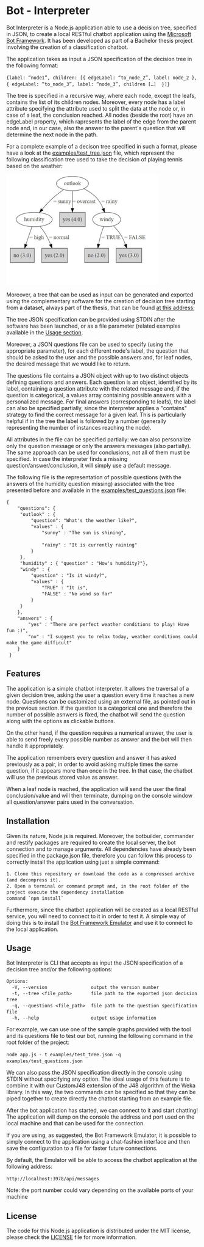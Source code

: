 # Bot - Interpreter
Bot Interpreter is a Node.js application able to use a decision tree, specified in JSON, to create a local RESTful chatbot application using the [Microsoft Bot Framework](https://dev.botframework.com/). It has been developed as part of a Bachelor thesis project involving the creation of a classification chatbot. 

The application takes as input a JSON specification of the decision tree in the following format: 

`{label: “node1”, children: [{ edgeLabel: “to_node_2”, label: node_2 }, { edgeLabel: “to_node_3”, label: “node_3”, children […]  }]}`

The tree is specified in a recursive way, where each node, except the leafs, contains the list of its children nodes. Moreover, every node has a label attribute specifying the attribute used to split the data at the node or, in case of a leaf, the conclusion reached. All nodes (beside the root) have an edgeLabel property, which rapresents the label of the edge from the parent node and, in our case, also the answer to the parent's question that will determine the next node in the path. 

For a complete example of a decison tree specified in such a format, please have a look at the [examples/test_tree.json](examples/test_tree.json) file, which represent the following classification tree used to take the decision of playing tennis based on the weather:

![Graphical representation of the tree](examples/tree_test.jpg)


Moreover, a tree that can be used as input can be generated and exported using the complementary software for the creation of decision tree starting from a dataset, always part of the thesis, that can be found [at this address](https://gitlab.inf.unibz.it/Davide.Sbetti/customj48);

The tree JSON specification can be provided using STDIN after the software has been launched, or as a file parameter (related examples available in the [Usage section](#usage). 

Moreover, a JSON questions file can be used to specify (using the appropriate parameter), for each different node's label, the question that should be asked to the user and the possible answers and, for leaf nodes, the desired message that we would like to return.  

The questions file contains a JSON object with up to two distinct objects defining questions and answers. Each question is an object, identified by its label, containing a question attribute with the related message and, if the question is categorical, a values array containing possible answers with a personalized message. For final answers (corresponding to leafs), the label can also be specified partially, since the interpreter applies a "contains" strategy to find the correct message for a given leaf. This is particularly helpful if in the tree the label is followed by a number (generally representing the number of instances reaching the node).

All attributes in the file can be specified partially: we can also personalize only the question message or only the answers messages (also partially). The same approach can be used for conclusions, not all of them must be specified. In case the interpreter finds a missing question/answer/conclusion, it will simply use a default message.

 The following file is the representation of possible questions (with the answers of the humidity question missing) associated with the tree presented before and available in the [examples/test_questions.json](examples/test_questions.json) file: 

```
{
    "questions": {
     "outlook" : {
         "question": "What's the weather like?",
         "values" : {
             "sunny" : "The sun is shining",
            
             "rainy" : "It is currently raining"
         }
     },
     "humidity" : { "question" : "How's humidity?"},
     "windy" : {
         "question" : "Is it windy?",
         "values" : {
             "TRUE" : "It is",
             "FALSE" : "No wind so far"
         }
     }
    }, 
    "answers" : {
        "yes" : "There are perfect weather conditions to play! Have fun :)",
        "no" : "I suggest you to relax today, weather conditions could make the game difficult"
    }
 }
```


## Features

The application is a simple chatbot interpreter. It allows the traversal of a given decision tree, asking the user a question every time it reaches a new node. Questions can be customized using an external file, as pointed out in the previous section. If the question is a categorical one and therefore the number of possible asnwers is fixed, the chatbot will send the question along with the options as clickable buttons.

On the other hand, if the question requires a numerical answer, the user is able to send freely every possible number as answer and the bot will then handle it appropriately. 

The application remembers every question and answer it has asked previously as a pair, in order to avoid asking multiple times the same question, if it appears more than once in the tree. In that case, the chatbot will use the previous stored value as answer. 

When a leaf node is reached, the application will send the user the final conclusion/value and will then terminate, dumping on the console window all question/answer pairs used in the conversation.

## Installation

Given its nature, Node.js is required. Moreover, the botbuilder, commander and restify packages are required to create the local server, the bot connection and to manage arguments. All dependencies have already been specified in the package.json file, therefore you can follow this process to correctly install the application using just a simple command:

    1. Clone this repository or download the code as a compressed archive (and decompress it).
    2. Open a terminal or command prompt and, in the root folder of the project execute the dependency installation 
    command `npm install`

Furthermore, since the chatbot application will be created as a local RESTful service, you will need to connect to it in order to test it. A simple way of doing this is to install the [Bot Framework Emulator](https://github.com/Microsoft/BotFramework-Emulator/blob/master/README.md) and use it to connect to the local application.

## Usage

Bot Interpreter is CLI that accepts as input the JSON specification of a decision tree and/or the following options: 

```
Options:
  -V, --version                output the version number
  -t, --tree <file_path>       file path to the exported json decision tree
  -q, --questions <file_path>  file path to the question specification file
  -h, --help                   output usage information
  ```

For example, we can use one of the sample graphs provided with the tool and its questions file to test our bot, running the following command in the root folder of the project:

`node app.js - t examples/test_tree.json -q examples/test_questions.json`


We can also pass the JSON specification directly in the console using STDIN without specifying any option. The ideal usage of this feature is to combine it with our CustomJ48 extension of the J48 algorithm of the Weka library. In this way, the two commands can be specified so that they can be piped together to create directly the chatbot starting from an example file.

After the bot application has started, we can connect to it and start chatting!
The application will dump on the console the address and port used on the local machine and that can be used for the connection. 

If you are using, as suggested, the Bot Framework Emulator, it is possible to simply connect to the application using a chat-fashion interface and then save the configuration to a file for faster future connections. 

By default, the Emulator will be able to access the chatbot application at the following address: 

`http://localhost:3978/api/messages`

Note: the port number could vary depending on the available ports of your machine

## License

The code for this Node.js application is distributed under the MIT license, please check the [LICENSE](LICENSE) file for more information. 